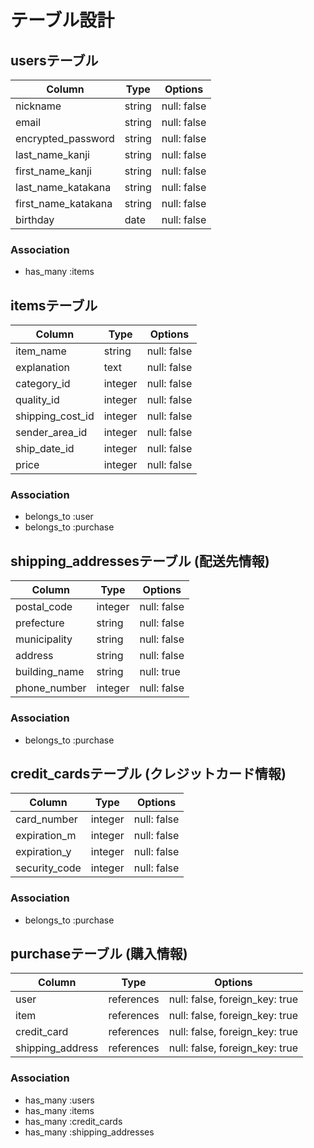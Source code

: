 # テーブル設計

## usersテーブル

| Column              | Type     | Options     |
| ------------------- | -------- | ----------- |
| nickname            | string   | null: false |
| email               | string   | null: false |
| encrypted_password  | string   | null: false |
| last_name_kanji     | string   | null: false |
| first_name_kanji    | string   | null: false |
| last_name_katakana  | string   | null: false |
| first_name_katakana | string   | null: false |
| birthday            | date     | null: false |

### Association

- has_many :items

##  itemsテーブル
| Column           | Type      | Options     |
| ---------------- | --------- | ----------- |
| item_name        | string    | null: false |
| explanation      | text      | null: false |
| category_id      | integer   | null: false |
| quality_id       | integer   | null: false |
| shipping_cost_id | integer   | null: false |
| sender_area_id   | integer   | null: false |
| ship_date_id     | integer   | null: false |
| price            | integer   | null: false |

### Association

- belongs_to :user
- belongs_to :purchase

## shipping_addressesテーブル (配送先情報)
| Column        | Type     | Options     |
| ------------- | -------- | ----------- |
| postal_code   | integer  | null: false |
| prefecture    | string   | null: false |
| municipality  | string   | null: false |
| address       | string   | null: false |
| building_name | string   | null: true  |
| phone_number  | integer  | null: false |

### Association

- belongs_to :purchase

## credit_cardsテーブル (クレジットカード情報)
| Column        | Type     | Options     |
| ------------- | -------- | ----------- |
| card_number   | integer  | null: false |
| expiration_m  | integer  | null: false |
| expiration_y  | integer  | null: false |
| security_code | integer  | null: false |

### Association

- belongs_to :purchase

## purchaseテーブル (購入情報)
| Column           | Type       | Options                        |
| ---------------- | ---------- | ------------------------------ |
| user             | references | null: false, foreign_key: true |
| item             | references | null: false, foreign_key: true |
| credit_card      | references | null: false, foreign_key: true |
| shipping_address | references | null: false, foreign_key: true |

### Association

- has_many :users
- has_many :items
- has_many :credit_cards
- has_many :shipping_addresses
